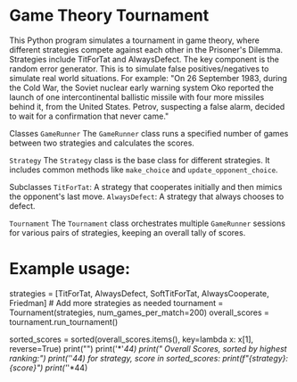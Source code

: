 # Game Theory Tournament

This Python program simulates a tournament in game theory, where different strategies compete against each other in the Prisoner's Dilemma. Strategies include TitForTat and AlwaysDefect.
The key component is the random error generator. This is to simulate false positives/negatives to simulate real world situations. For example:
"On 26 September 1983, during the Cold War, the Soviet nuclear early warning system Oko reported the launch of one intercontinental ballistic missile with four more missiles behind it, from the United States. Petrov, suspecting a false alarm, decided to wait for a confirmation that never came."

Classes
`GameRunner`
The `GameRunner` class runs a specified number of games between two strategies and calculates the scores.

`Strategy`
The `Strategy` class is the base class for different strategies. It includes common methods like `make_choice` and `update_opponent_choice`.

Subclasses
`TitForTat`: A strategy that cooperates initially and then mimics the opponent's last move.
`AlwaysDefect`: A strategy that always chooses to defect.

`Tournament`
The `Tournament` class orchestrates multiple `GameRunner` sessions for various pairs of strategies, keeping an overall tally of scores.

# Example usage:
strategies = [TitForTat, AlwaysDefect, SoftTitForTat, AlwaysCooperate, Friedman]  # Add more strategies as needed
tournament = Tournament(strategies, num_games_per_match=200)
overall_scores = tournament.run_tournament()

sorted_scores = sorted(overall_scores.items(), key=lambda x: x[1], reverse=True)
print("")
print('*'*44)
print(" Overall Scores, sorted by highest ranking:")
print('*'*44)
for strategy, score in sorted_scores:
    print(f"{strategy}: {score}")
print('*'*44)


